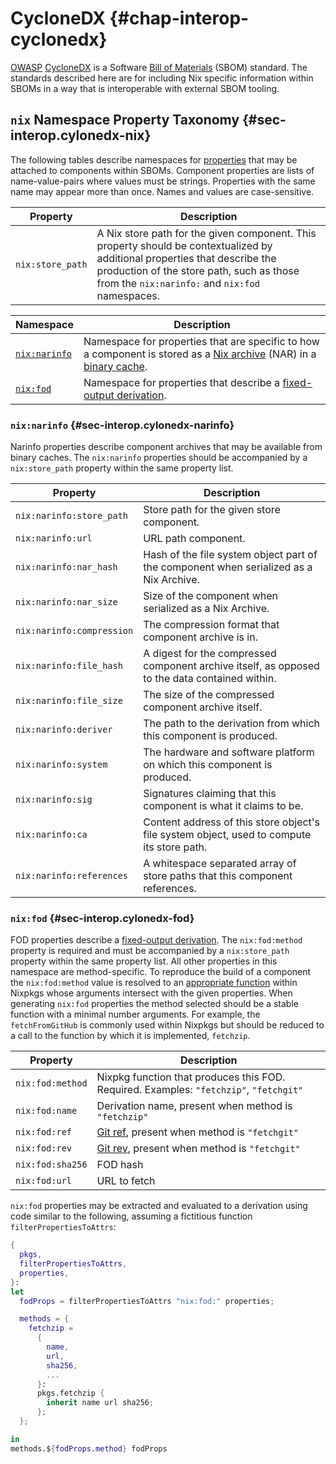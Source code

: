 # CycloneDX {#chap-interop-cyclonedx}

[OWASP](https://owasp.org/) [CycloneDX](https://cyclonedx.org/) is a Software [Bill of Materials](https://en.wikipedia.org/wiki/Bill_of_materials) (SBOM) standard.
The standards described here are for including Nix specific information within SBOMs in a way that is interoperable with external SBOM tooling.

## `nix` Namespace Property Taxonomy  {#sec-interop.cylonedx-nix}

The following tables describe namespaces for [properties](https://cyclonedx.org/docs/1.6/json/#components_items_properties) that may be attached to components within SBOMs.
Component properties are lists of name-value-pairs where values must be strings.
Properties with the same name may appear more than once.
Names and values are case-sensitive.

| Property         | Description |
|------------------|-------------|
| `nix:store_path` | A Nix store path for the given component. This property should be contextualized by additional properties that describe the production of the store path, such as those from the `nix:narinfo:` and `nix:fod` namespaces. |


| Namespace     | Description |
|---------------|-------------|
| [`nix:narinfo`](#sec-interop.cylonedx-narinfo) | Namespace for properties that are specific to how a component is stored as a [Nix archive](https://nixos.org/manual/nix/stable/glossary#gloss-nar) (NAR) in a [binary cache](https://nixos.org/manual/nix/stable/glossary#gloss-binary-cache). |
| [`nix:fod`](#sec-interop.cylonedx-fod) | Namespace for properties that describe a [fixed-output derivation](https://nixos.org/manual/nix/stable/glossary#gloss-fixed-output-derivation). |


### `nix:narinfo` {#sec-interop.cylonedx-narinfo}

Narinfo properties describe component archives that may be available from binary caches.
The `nix:narinfo` properties should be accompanied by a `nix:store_path` property within the same property list.

| Property                  | Description |
|---------------------------|-------------|
| `nix:narinfo:store_path`  | Store path for the given store component. |
| `nix:narinfo:url`         | URL path component. |
| `nix:narinfo:nar_hash`    | Hash of the file system object part of the component when serialized as a Nix Archive. |
| `nix:narinfo:nar_size`    | Size of the component when serialized as a Nix Archive. |
| `nix:narinfo:compression` | The compression format that component archive is in. |
| `nix:narinfo:file_hash`   | A digest for the compressed component archive itself, as opposed to the data contained within. |
| `nix:narinfo:file_size`   | The size of the compressed component archive itself. |
| `nix:narinfo:deriver`     | The path to the derivation from which this component is produced. |
| `nix:narinfo:system`      | The hardware and software platform on which this component is produced. |
| `nix:narinfo:sig`         | Signatures claiming that this component is what it claims to be. |
| `nix:narinfo:ca`          | Content address of this store object's file system object, used to compute its store path. |
| `nix:narinfo:references`  | A whitespace separated array of store paths that this component references. |

### `nix:fod` {#sec-interop.cylonedx-fod}

FOD properties describe a [fixed-output derivation](https://nixos.org/manual/nix/stable/glossary#gloss-fixed-output-derivation).
The `nix:fod:method` property is required and must be accompanied by a `nix:store_path` property within the same property list.
All other properties in this namespace are method-specific.
To reproduce the build of a component the `nix:fod:method` value is resolved to an [appropriate function](#chap-pkgs-fetchers) within Nixpkgs whose arguments intersect with the given properties.
When generating `nix:fod` properties the method selected should be a stable function with a minimal number arguments.
For example, the `fetchFromGitHub` is commonly used within Nixpkgs but should be reduced to a call to the function by which it is implemented, `fetchzip`.

| Property         | Description |
|------------------|-------------|
| `nix:fod:method` | Nixpkg function that produces this FOD. Required. Examples: `"fetchzip"`, `"fetchgit"` |
| `nix:fod:name`   | Derivation name, present when method is `"fetchzip"` |
| `nix:fod:ref`    | [Git ref](https://git-scm.com/docs/gitglossary#Documentation/gitglossary.txt-aiddefrefaref), present when method is `"fetchgit"` |
| `nix:fod:rev`    | [Git rev](https://git-scm.com/docs/gitglossary#Documentation/gitglossary.txt-aiddefrevisionarevision), present when method is `"fetchgit"` |
| `nix:fod:sha256` | FOD hash |
| `nix:fod:url`    | URL to fetch |


`nix:fod` properties may be extracted and evaluated to a derivation using code similar to the following, assuming a fictitious function `filterPropertiesToAttrs`:

```nix
{
  pkgs,
  filterPropertiesToAttrs,
  properties,
}:
let
  fodProps = filterPropertiesToAttrs "nix:fod:" properties;

  methods = {
    fetchzip =
      {
        name,
        url,
        sha256,
        ...
      }:
      pkgs.fetchzip {
        inherit name url sha256;
      };
  };

in
methods.${fodProps.method} fodProps
```
